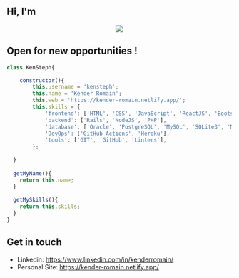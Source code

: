 ## Hi, I'm
<p align="center"><img src="https://user-images.githubusercontent.com/39686386/221956723-8129d8b9-855d-46aa-b8d6-cd6d5fdc9026.png"</p>
 
## Open for new opportunities !
 
 
```javaScript
class KenSteph{

    constructor(){
        this.username = 'kensteph';
        this.name = 'Kender Romain';
        this.web = 'https://kender-romain.netlify.app/';
        this.skills = {
            'frontend': ['HTML', 'CSS', 'JavaScript', 'ReactJS', 'Bootstrap', 'TailWind'],
            'backend': ['Rails', 'NodeJS', 'PHP'],
            'database': ['Oracle', 'PostgreSQL', 'MySQL', 'SQLite3', 'MongoDB'],
            'DevOps': ['GitHub Actions', 'Heroku'],
            'tools': ['GIT', 'GitHub', 'Linters'],
        };
        
  }
  
  getMyName(){
    return this.name;
  }
  
  getMySkills(){
    return this.skills;
  }
}
```
## Get in touch

- Linkedin: https://www.linkedin.com/in/kenderromain/
- Personal Site: https://kender-romain.netlify.app/
